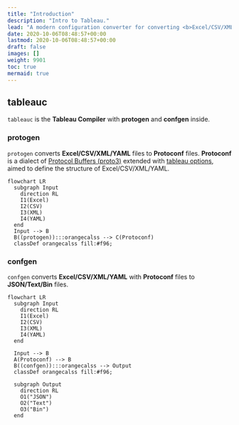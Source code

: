 ```yaml
---
title: "Introduction"
description: "Intro to Tableau."
lead: "A modern configuration converter for converting <b>Excel/CSV/XML/YAML</b> to multiple formats: <a href='https://developers.google.com/protocol-buffers/docs/proto3#json'><b>JSON</b></a>, <a href='https://developers.google.com/protocol-buffers/docs/text-format-spec'><b>Text</b></a>, and <a href='https://developers.google.com/protocol-buffers/docs/encoding'><b>Bin</b></a>. Powered by <a href='https://developers.google.com/protocol-buffers/docs/proto3'>Protobuf (proto3).</a>"
date: 2020-10-06T08:48:57+00:00
lastmod: 2020-10-06T08:48:57+00:00
draft: false
images: []
weight: 9901
toc: true
mermaid: true
---
```


## tableauc

`tableauc` is the **Tableau Compiler** with **protogen** and **confgen** inside.

### protogen

`protogen` converts **Excel/CSV/XML/YAML** files to **Protoconf** files.
**Protoconf** is a dialect of [Protocol Buffers (proto3)](https://developers.google.com/protocol-buffers/docs/proto3) extended with [tableau options](https://github.com/tableauio/tableau/blob/master/proto/tableau/protobuf/tableau.proto), aimed to define the structure of Excel/CSV/XML/YAML.

```mermaid
flowchart LR
  subgraph Input
    direction RL
    I1(Excel)
    I2(CSV)
    I3(XML)
    I4(YAML)
  end
  Input --> B
  B((protogen)):::orangecalss --> C(Protoconf)
  classDef orangecalss fill:#f96;
```

### confgen

`confgen` converts **Excel/CSV/XML/YAML** with **Protoconf** files to **JSON/Text/Bin** files.

```mermaid
flowchart LR
  subgraph Input
    direction RL
    I1(Excel)
    I2(CSV)
    I3(XML)
    I4(YAML)
  end
  
  Input --> B
  A(Protoconf) --> B
  B((confgen)):::orangecalss --> Output
  classDef orangecalss fill:#f96;
  
  subgraph Output
    direction RL
    O1("JSON")
    O2("Text")
    O3("Bin")
  end
```
